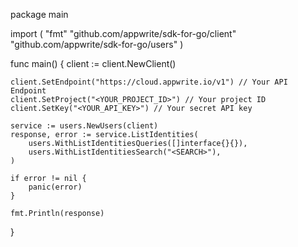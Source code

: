 package main

import (
    "fmt"
    "github.com/appwrite/sdk-for-go/client"
    "github.com/appwrite/sdk-for-go/users"
)

func main() {
    client := client.NewClient()

    client.SetEndpoint("https://cloud.appwrite.io/v1") // Your API Endpoint
    client.SetProject("<YOUR_PROJECT_ID>") // Your project ID
    client.SetKey("<YOUR_API_KEY>") // Your secret API key

    service := users.NewUsers(client)
    response, error := service.ListIdentities(
        users.WithListIdentitiesQueries([]interface{}{}),
        users.WithListIdentitiesSearch("<SEARCH>"),
    )

    if error != nil {
        panic(error)
    }

    fmt.Println(response)
}
